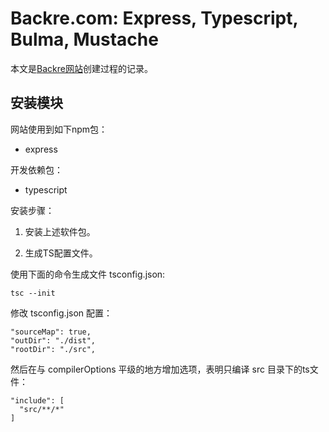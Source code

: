 # Backre.com: Express, Typescript, Bulma, Mustache

本文是[Backre网站](Backre.com)创建过程的记录。

## 安装模块

网站使用到如下npm包：

- express

开发依赖包：

- typescript

安装步骤：

1. 安装上述软件包。

2. 生成TS配置文件。

使用下面的命令生成文件 tsconfig.json:

    tsc --init

修改 tsconfig.json 配置：

    "sourceMap": true,
    "outDir": "./dist",
    "rootDir": "./src",

然后在与 compilerOptions 平级的地方增加选项，表明只编译 src 目录下的ts文件：

    "include": [
      "src/**/*"
    ]






